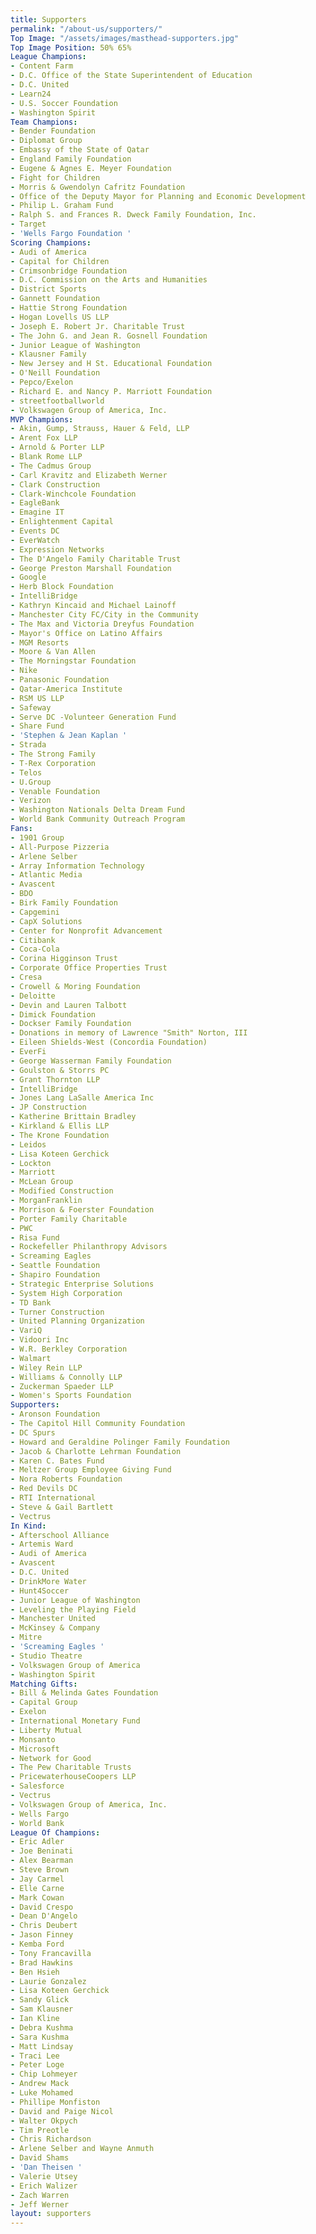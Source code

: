 ```yaml
---
title: Supporters
permalink: "/about-us/supporters/"
Top Image: "/assets/images/masthead-supporters.jpg"
Top Image Position: 50% 65%
League Champions:
- Content Farm
- D.C. Office of the State Superintendent of Education
- D.C. United
- Learn24
- U.S. Soccer Foundation
- Washington Spirit
Team Champions:
- Bender Foundation
- Diplomat Group
- Embassy of the State of Qatar
- England Family Foundation
- Eugene & Agnes E. Meyer Foundation
- Fight for Children
- Morris & Gwendolyn Cafritz Foundation
- Office of the Deputy Mayor for Planning and Economic Development
- Philip L. Graham Fund
- Ralph S. and Frances R. Dweck Family Foundation, Inc.
- Target
- 'Wells Fargo Foundation '
Scoring Champions:
- Audi of America
- Capital for Children
- Crimsonbridge Foundation
- D.C. Commission on the Arts and Humanities
- District Sports
- Gannett Foundation
- Hattie Strong Foundation
- Hogan Lovells US LLP
- Joseph E. Robert Jr. Charitable Trust
- The John G. and Jean R. Gosnell Foundation
- Junior League of Washington
- Klausner Family
- New Jersey and H St. Educational Foundation
- O'Neill Foundation
- Pepco/Exelon
- Richard E. and Nancy P. Marriott Foundation
- streetfootballworld
- Volkswagen Group of America, Inc.
MVP Champions:
- Akin, Gump, Strauss, Hauer & Feld, LLP
- Arent Fox LLP
- Arnold & Porter LLP
- Blank Rome LLP
- The Cadmus Group
- Carl Kravitz and Elizabeth Werner
- Clark Construction
- Clark-Winchcole Foundation
- EagleBank
- Emagine IT
- Enlightenment Capital
- Events DC
- EverWatch
- Expression Networks
- The D'Angelo Family Charitable Trust
- George Preston Marshall Foundation
- Google
- Herb Block Foundation
- IntelliBridge
- Kathryn Kincaid and Michael Lainoff
- Manchester City FC/City in the Community
- The Max and Victoria Dreyfus Foundation
- Mayor's Office on Latino Affairs
- MGM Resorts
- Moore & Van Allen
- The Morningstar Foundation
- Nike
- Panasonic Foundation
- Qatar-America Institute
- RSM US LLP
- Safeway
- Serve DC -Volunteer Generation Fund
- Share Fund
- 'Stephen & Jean Kaplan '
- Strada
- The Strong Family
- T-Rex Corporation
- Telos
- U.Group
- Venable Foundation
- Verizon
- Washington Nationals Delta Dream Fund
- World Bank Community Outreach Program
Fans:
- 1901 Group
- All-Purpose Pizzeria
- Arlene Selber
- Array Information Technology
- Atlantic Media
- Avascent
- BDO
- Birk Family Foundation
- Capgemini
- CapX Solutions
- Center for Nonprofit Advancement
- Citibank
- Coca-Cola
- Corina Higginson Trust
- Corporate Office Properties Trust
- Cresa
- Crowell & Moring Foundation
- Deloitte
- Devin and Lauren Talbott
- Dimick Foundation
- Dockser Family Foundation
- Donations in memory of Lawrence "Smith" Norton, III
- Eileen Shields-West (Concordia Foundation)
- EverFi
- George Wasserman Family Foundation
- Goulston & Storrs PC
- Grant Thornton LLP
- IntelliBridge
- Jones Lang LaSalle America Inc
- JP Construction
- Katherine Brittain Bradley
- Kirkland & Ellis LLP
- The Krone Foundation
- Leidos
- Lisa Koteen Gerchick
- Lockton
- Marriott
- McLean Group
- Modified Construction
- MorganFranklin
- Morrison & Foerster Foundation
- Porter Family Charitable
- PWC
- Risa Fund
- Rockefeller Philanthropy Advisors
- Screaming Eagles
- Seattle Foundation
- Shapiro Foundation
- Strategic Enterprise Solutions
- System High Corporation
- TD Bank
- Turner Construction
- United Planning Organization
- VariQ
- Vidoori Inc
- W.R. Berkley Corporation
- Walmart
- Wiley Rein LLP
- Williams & Connolly LLP
- Zuckerman Spaeder LLP
- Women's Sports Foundation
Supporters:
- Aronson Foundation
- The Capitol Hill Community Foundation
- DC Spurs
- Howard and Geraldine Polinger Family Foundation
- Jacob & Charlotte Lehrman Foundation
- Karen C. Bates Fund
- Meltzer Group Employee Giving Fund
- Nora Roberts Foundation
- Red Devils DC
- RTI International
- Steve & Gail Bartlett
- Vectrus
In Kind:
- Afterschool Alliance
- Artemis Ward
- Audi of America
- Avascent
- D.C. United
- DrinkMore Water
- Hunt4Soccer
- Junior League of Washington
- Leveling the Playing Field
- Manchester United
- McKinsey & Company
- Mitre
- 'Screaming Eagles '
- Studio Theatre
- Volkswagen Group of America
- Washington Spirit
Matching Gifts:
- Bill & Melinda Gates Foundation
- Capital Group
- Exelon
- International Monetary Fund
- Liberty Mutual
- Monsanto
- Microsoft
- Network for Good
- The Pew Charitable Trusts
- PricewaterhouseCoopers LLP
- Salesforce
- Vectrus
- Volkswagen Group of America, Inc.
- Wells Fargo
- World Bank
League Of Champions:
- Eric Adler
- Joe Beninati
- Alex Bearman
- Steve Brown
- Jay Carmel
- Elle Carne
- Mark Cowan
- David Crespo
- Dean D'Angelo
- Chris Deubert
- Jason Finney
- Kemba Ford
- Tony Francavilla
- Brad Hawkins
- Ben Hsieh
- Laurie Gonzalez
- Lisa Koteen Gerchick
- Sandy Glick
- Sam Klausner
- Ian Kline
- Debra Kushma
- Sara Kushma
- Matt Lindsay
- Traci Lee
- Peter Loge
- Chip Lohmeyer
- Andrew Mack
- Luke Mohamed
- Phillipe Monfiston
- David and Paige Nicol
- Walter Okpych
- Tim Preotle
- Chris Richardson
- Arlene Selber and Wayne Anmuth
- David Shams
- 'Dan Theisen '
- Valerie Utsey
- Erich Walizer
- Zach Warren
- Jeff Werner
layout: supporters
---
```


